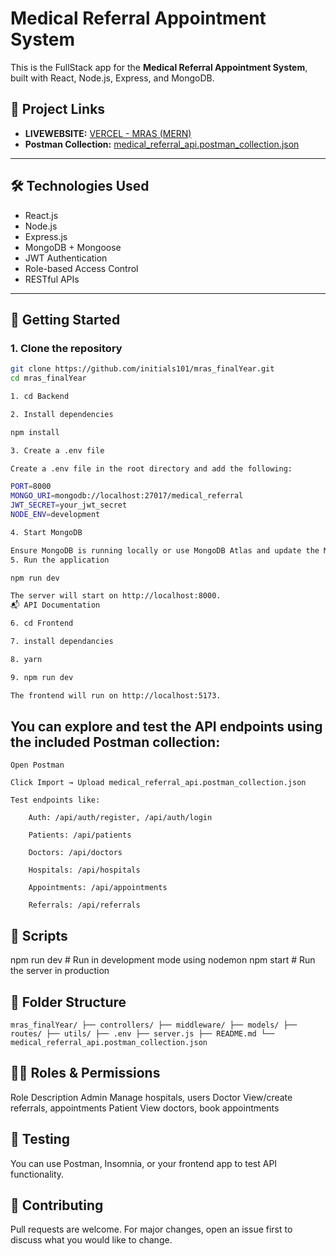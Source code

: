 # Medical Referral Appointment System 

This is the FullStack app for the **Medical Referral Appointment System**, built with React, Node.js, Express, and MongoDB.

## 🔗 Project Links

- **LIVEWEBSITE:** [VERCEL - MRAS (MERN)](https://mras-final-year-dbyk.vercel.app/)
- **Postman Collection:** [medical_referral_api.postman_collection.json](./medical_referral_api.postman_collection.json)

---

## 🛠️ Technologies Used

- React.js
- Node.js
- Express.js
- MongoDB + Mongoose
- JWT Authentication
- Role-based Access Control
- RESTful APIs

---

## 🚀 Getting Started

### 1. Clone the repository

```bash
git clone https://github.com/initials101/mras_finalYear.git
cd mras_finalYear

1. cd Backend

2. Install dependencies

npm install

3. Create a .env file

Create a .env file in the root directory and add the following:

PORT=8000
MONGO_URI=mongodb://localhost:27017/medical_referral
JWT_SECRET=your_jwt_secret
NODE_ENV=development

4. Start MongoDB

Ensure MongoDB is running locally or use MongoDB Atlas and update the MONGO_URI.
5. Run the application

npm run dev

The server will start on http://localhost:8000.
📬 API Documentation

6. cd Frontend

7. install dependancies

8. yarn

9. npm run dev

The frontend will run on http://localhost:5173.
```



## You can explore and test the API endpoints using the included Postman collection:

    Open Postman

    Click Import → Upload medical_referral_api.postman_collection.json

    Test endpoints like:

        Auth: /api/auth/register, /api/auth/login

        Patients: /api/patients

        Doctors: /api/doctors

        Hospitals: /api/hospitals

        Appointments: /api/appointments

        Referrals: /api/referrals

## 📝 Scripts

npm run dev        # Run in development mode using nodemon
npm start          # Run the server in production

## 📁 Folder Structure
`
mras_finalYear/
├── controllers/
├── middleware/
├── models/
├── routes/
├── utils/
├── .env
├── server.js
├── README.md
└── medical_referral_api.postman_collection.json
`
## 👨‍⚕️ Roles & Permissions
Role	Description
Admin	Manage hospitals, users
Doctor	View/create referrals, appointments
Patient	View doctors, book appointments

## 🧪 Testing

You can use Postman, Insomnia, or your frontend app to test API functionality.
##  🤝 Contributing

Pull requests are welcome. For major changes, open an issue first to discuss what you would like to change.
